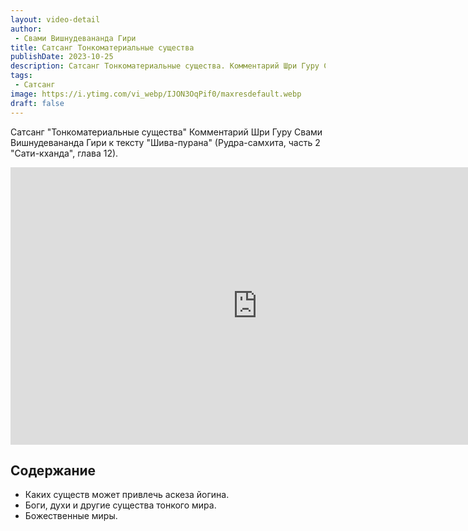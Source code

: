 ```yaml
---
layout: video-detail
author:
 - Свами Вишнудевананда Гири
title: Сатсанг Тонкоматериальные существа
publishDate: 2023-10-25
description: Сатсанг Тонкоматериальные существа. Комментарий Шри Гуру Свами Вишнудевананда Гири к тексту "Шива-пурана" (Рудра-самхита, часть 2 "Сати-кханда", глава 12).
tags: 
 - Сатсанг
image: https://i.ytimg.com/vi_webp/IJON3OqPif0/maxresdefault.webp
draft: false
---
```


 Сатсанг "Тонкоматериальные существа"
Комментарий Шри Гуру Свами Вишнудевананда Гири к тексту "Шива-пурана" (Рудра-самхита, часть 2 "Сати-кханда", глава 12).

<iframe width="790" height="444" src="https://www.youtube.com/embed/IJON3OqPif0" frameborder="0" allowfullscreen=""></iframe> 

## Содержание

- Каких существ может привлечь аскеза йогина.
- Боги, духи и другие существа тонкого мира.
- Божественные миры.
